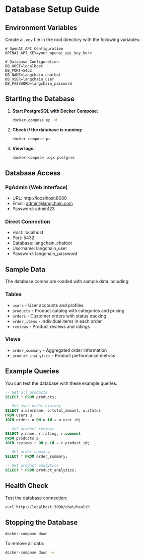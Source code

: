 # Database Setup Guide

## Environment Variables

Create a `.env` file in the root directory with the following variables:

```env
# OpenAI API Configuration
OPENAI_API_KEY=your_openai_api_key_here

# Database Configuration
DB_HOST=localhost
DB_PORT=5432
DB_NAME=langchain_chatbot
DB_USER=langchain_user
DB_PASSWORD=langchain_password
```

## Starting the Database

1. **Start PostgreSQL with Docker Compose:**
   ```bash
   docker-compose up -d
   ```

2. **Check if the database is running:**
   ```bash
   docker-compose ps
   ```

3. **View logs:**
   ```bash
   docker-compose logs postgres
   ```

## Database Access

### PgAdmin (Web Interface)
- URL: http://localhost:8080
- Email: admin@langchain.com
- Password: admin123

### Direct Connection
- Host: localhost
- Port: 5432
- Database: langchain_chatbot
- Username: langchain_user
- Password: langchain_password

## Sample Data

The database comes pre-loaded with sample data including:

### Tables
- `users` - User accounts and profiles
- `products` - Product catalog with categories and pricing
- `orders` - Customer orders with status tracking
- `order_items` - Individual items in each order
- `reviews` - Product reviews and ratings

### Views
- `order_summary` - Aggregated order information
- `product_analytics` - Product performance metrics

## Example Queries

You can test the database with these example queries:

```sql
-- Get all products
SELECT * FROM products;

-- Get user order history
SELECT u.username, o.total_amount, o.status 
FROM users u 
JOIN orders o ON u.id = o.user_id;

-- Get product reviews
SELECT p.name, r.rating, r.comment 
FROM products p 
JOIN reviews r ON p.id = r.product_id;

-- Get order summary
SELECT * FROM order_summary;

-- Get product analytics
SELECT * FROM product_analytics;
```

## Health Check

Test the database connection:
```bash
curl http://localhost:3000/chat/health
```

## Stopping the Database

```bash
docker-compose down
```

To remove all data:
```bash
docker-compose down -v
``` 